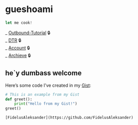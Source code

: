 # gueshoami

```javascript
let me cook!
```

_ [Outbound-Tutorial](https://github.com/gueswhoami/Outbound-Tutorial) 🔒
<br>
_ [DTR](https://github.com/gueswhoami/dtr) 🔒
<br>
_ [Account](https://github.com/gueswhoami/Account/) 🔒
<br>
_ [Archieve](https://github.com/gueswhoami/Archieve/) 🔒


## he`y dumbass welcome

Here’s some code I’ve created in my [Gist](https://gist.github.com/gueswhoami/767adb721b8ab9828cfbfd0605be2792):

```python
# This is an example from my Gist
def greet():
    print("Hello from my Gist!")
greet()
```
`
[FidelusAleksander](https://github.com/FidelusAleksander)
`
 
